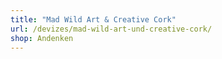 ```yaml
---
title: "Mad Wild Art & Creative Cork"
url: /devizes/mad-wild-art-und-creative-cork/
shop: Andenken
---
```

